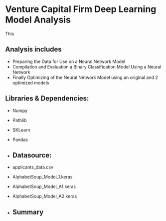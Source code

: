 # Venture Capital Firm Deep Learning Model Analysis
This 

## Analysis includes
- Preparing the Data for Use on a Neural Network Model
- Compilation and Evaluation a Binary Classification Model Using a Neural Network
- Finally Optimizing of the Neural Network Model using an original and 2 optimized models

## Libraries & Dependencies:
* Numpy
* Pathlib
* SKLearn
* Pandas


* ## Datasource:
* applicants_data.csv
* AlphabetSoup_Model_1.keras
* AlphabetSoup_Model_A1.keras
* AlphabetSoup_Model_A2.keras
  
* ## Summary

